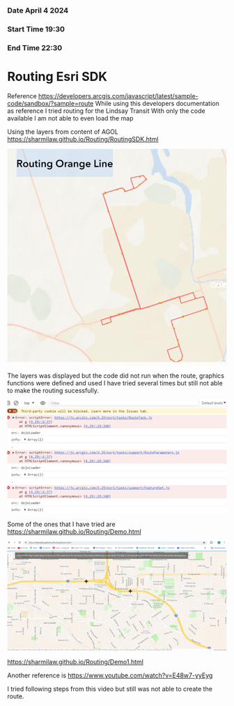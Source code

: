 ### Date April 4 2024
### Start Time 19:30
### End Time 22:30 

# Routing Esri SDK
Reference 
https://developers.arcgis.com/javascript/latest/sample-code/sandbox/?sample=route
While using this developers documentation as reference I tried routing for the Lindsay Transit
With only the code available I am not able to even load the map

Using the layers from content of AGOL
https://sharmilaw.github.io/Routing/RoutingSDK.html

![SDK](./images/GetImage41.png)

The layers was displayed but the code did not run when the route, graphics functions were defined and used
I have tried several times but still not able to make the routing sucessfully. 

![Error](./images/GetImage42.png)

Some of the ones that I have tried are 
https://sharmilaw.github.io/Routing/Demo.html

![Demo](./images/GetImage40.png)

https://sharmilaw.github.io/Routing/Demo1.html

Another reference is 
https://www.youtube.com/watch?v=E48w7-yyEyg

I tried following steps from this video but still was not able to create the route.  
